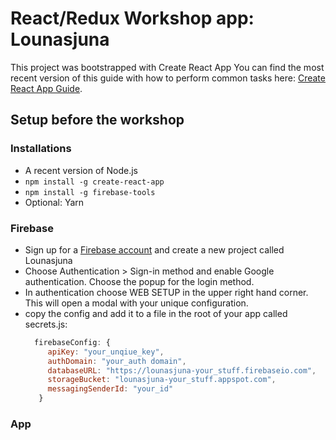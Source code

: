 # React/Redux Workshop app: Lounasjuna

This project was bootstrapped with Create React App
You can find the most recent version of this guide with how to perform common tasks here: [Create React App Guide](https://github.com/facebookincubator/create-react-app/blob/master/packages/react-scripts/template/README.md).

## Setup before the workshop

### Installations

- A recent version of Node.js
- `npm install -g create-react-app`
- `npm install -g firebase-tools`
- Optional: Yarn

### Firebase

- Sign up for a [Firebase account](https://console.firebase.google.com/) and create a new project called Lounasjuna
- Choose Authentication > Sign-in method and enable Google authentication. Choose the popup for the login method.
- In authentication choose WEB SETUP in the upper right hand corner. This will open a modal with your unique configuration.
- copy the config and add it to a file in the root of your app called secrets.js:
  ```javascript
    firebaseConfig: {
       apiKey: "your_unqiue_key",
       authDomain: "your_auth domain",
       databaseURL: "https://lounasjuna-your_stuff.firebaseio.com",
       storageBucket: "lounasjuna-your_stuff.appspot.com",
       messagingSenderId: "your_id"
     }
  ```
  
### App

